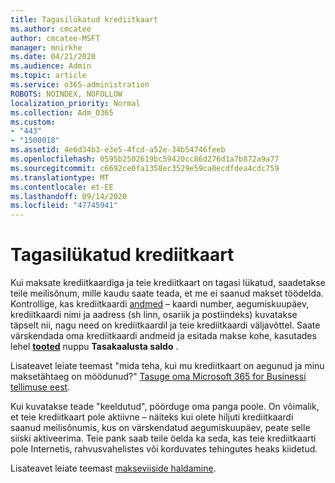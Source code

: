 ```yaml
---
title: Tagasilükatud krediitkaart
ms.author: cmcatee
author: cmcatee-MSFT
manager: mnirkhe
ms.date: 04/21/2020
ms.audience: Admin
ms.topic: article
ms.service: o365-administration
ROBOTS: NOINDEX, NOFOLLOW
localization_priority: Normal
ms.collection: Adm_O365
ms.custom:
- "443"
- "1500018"
ms.assetid: 4e6d34b3-e3e5-4fcd-a52e-34b54746feeb
ms.openlocfilehash: 0595b2502619bc59420cc86d276d1a7b872a9a77
ms.sourcegitcommit: c6692ce0fa1358ec3529e59ca0ecdfdea4cdc759
ms.translationtype: MT
ms.contentlocale: et-EE
ms.lasthandoff: 09/14/2020
ms.locfileid: "47745941"
---
```

# <a name="declined-credit-card"></a>Tagasilükatud krediitkaart

Kui maksate krediitkaardiga ja teie krediitkaart on tagasi lükatud, saadetakse teile meilisõnum, mille kaudu saate teada, et me ei saanud makset töödelda. Kontrollige, kas krediitkaardi [andmed](https://go.microsoft.com/fwlink/p/?linkid=842054) – kaardi number, aegumiskuupäev, krediitkaardi nimi ja aadress (sh linn, osariik ja postiindeks) kuvatakse täpselt nii, nagu need on krediitkaardil ja teie krediitkaardi väljavõttel. Saate värskendada oma krediitkaardi andmeid ja esitada makse kohe, kasutades lehel **[tooted](https://go.microsoft.com/fwlink/p/?linkid=842054)** nuppu **Tasakaalusta saldo** . 

Lisateavet leiate teemast "mida teha, kui mu krediitkaart on aegunud ja minu maksetähtaeg on möödunud?" [Tasuge oma Microsoft 365 for Businessi tellimuse eest](https://docs.microsoft.com/microsoft-365/commerce/billing-and-payments/pay-for-your-subscription#what-if-my-credit-card-was-declined-and-my-payment-is-past-due).
  
Kui kuvatakse teade "keeldutud", pöörduge oma panga poole. On võimalik, et teie krediitkaart pole aktiivne – näiteks kui olete hiljuti krediitkaardi saanud meilisõnumis, kus on värskendatud aegumiskuupäev, peate selle siiski aktiveerima. Teie pank saab teile öelda ka seda, kas teie krediitkaarti pole Internetis, rahvusvahelistes või korduvates tehingutes heaks kiidetud.
  
Lisateavet leiate teemast [makseviiside haldamine](https://docs.microsoft.com/microsoft-365/commerce/billing-and-payments/manage-payment-methods).